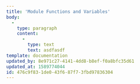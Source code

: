 ```yaml
---
title: 'Module Functions and Variables'
body:
  -
    type: paragraph
    content:
      -
        type: text
        text: asdfasdf
template: documentation
updated_by: 8e971c27-4141-4dd8-b8ef-f0a8bfc35d61
updated_at: 1589774044
id: 476c9f83-1de0-43f6-87f7-3fbd97836304
---
```

